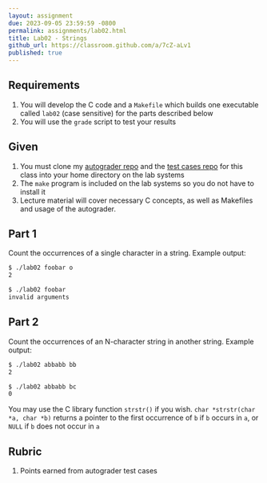 ```yaml
---
layout: assignment
due: 2023-09-05 23:59:59 -0800
permalink: assignments/lab02.html
title: Lab02 - Strings
github_url: https://classroom.github.com/a/7cZ-aLv1
published: true
---
```

## Requirements
1. You will develop the C code and a `Makefile` which builds one executable
called `lab02` (case sensitive) for the parts described below
1. You will use the `grade` script to test your results

## Given
1. You must clone my [autograder repo](https://github.com/phpeterson-usf/autograder) 
and the [test cases repo](https://github.com/cs221-s23/tests) for this class 
into your home directory on the lab systems
1. The `make` program is included on the lab systems so you do not have to 
install it
1. Lecture material will cover necessary C concepts, as well as Makefiles and
usage of the autograder.

## Part 1
Count the occurrences of a single character in a string. Example output:
```sh
$ ./lab02 foobar o
2

$ ./lab02 foobar
invalid arguments
```

## Part 2
Count the occurrences of an N-character string in another string. Example output:
```sh
$ ./lab02 abbabb bb
2

$ ./lab02 abbabb bc
0
```
You may use the C library function `strstr()` if you wish. `char *strstr(char *a, char *b)` returns a pointer to the first occurrence of `b` if `b` occurs in `a`, or `NULL` if `b` does not occur in `a`

## Rubric
1. Points earned from autograder test cases
